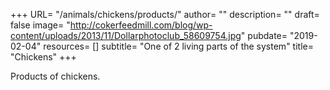 +++
URL= "/animals/chickens/products/"
author= ""
description= ""
draft= false
image= "http://cokerfeedmill.com/blog/wp-content/uploads/2013/11/Dollarphotoclub_58609754.jpg"
pubdate= "2019-02-04"
resources= []
subtitle= "One of 2 living parts of the system"
title= "Chickens"
+++

Products of chickens.
